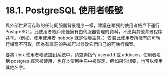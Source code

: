 # 18.1. PostgreSQL 使用者帳號

與外部世界可存取的任何伺服器背景程序一樣，建議在單獨的使用者帳戶下運行 PostgreSQL。此使用者帳戶應僅擁有由伺服器管理的資料，不應與其他背景程序共享。（例如，使用使用者 nobody 就是個壞主意。）安裝此使用者所擁有的可執行檔案不可取，因為有漏洞的系統可以修改它們自己的可執行檔案。

要將 Unix 使用者帳號加到系統中，請查詢指令 useradd 或 adduser。使用者名稱 postgres 經常被使用，也在本使用手冊中被假定，但如果你想要，也可以使用其他名字。
